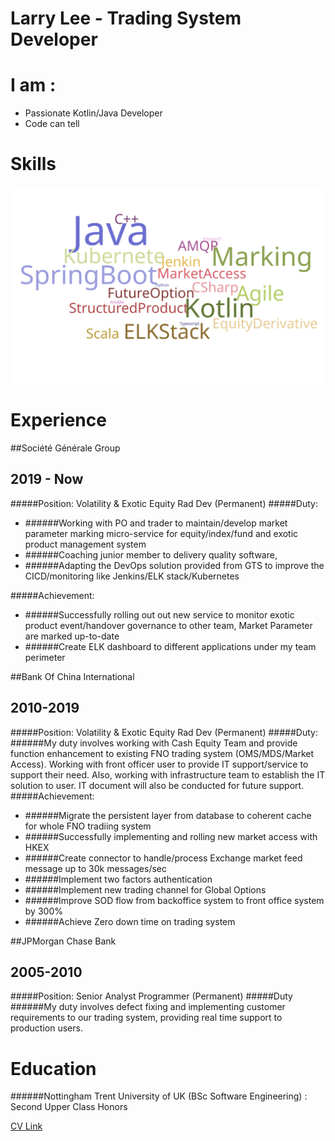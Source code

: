 # Larry Lee - Trading System Developer
# I am :
- Passionate Kotlin/Java Developer
- Code can tell

# Skills
![Alt text](./SkillSet.svg)

# Experience
##Société Générale Group
## 2019 - Now
#####Position: Volatility & Exotic Equity Rad Dev (Permanent)
#####Duty: 
- ######Working with PO and trader to maintain/develop market parameter marking micro-service for equity/index/fund and exotic product management system
- ######Coaching junior member to delivery quality software,
- ######Adapting the DevOps solution provided from GTS to improve the CICD/monitoring like Jenkins/ELK stack/Kubernetes

#####Achievement:
- ######Successfully rolling out out new service to monitor exotic product event/handover governance to other team, Market Parameter are marked up-to-date
- ######Create ELK dashboard to different applications under my team perimeter

##Bank Of China International
## 2010-2019
#####Position: Volatility & Exotic Equity Rad Dev (Permanent)
#####Duty: 
######My duty involves working with Cash Equity Team and provide function enhancement to existing FNO trading system (OMS/MDS/Market Access). Working with front officer user to provide IT support/service to support their need. Also, working with infrastructure team to establish the IT solution to user. IT document will also be conducted for future support.
#####Achievement:
- ######Migrate the persistent layer from database to coherent cache for whole FNO tradiing system 
- ######Successfully implementing and rolling new market access with HKEX
- ######Create connector to handle/process Exchange market feed message up to 30k messages/sec
- ######Implement two factors authentication
- ######Implement new trading channel for Global Options
- ######Improve SOD flow from backoffice system to front office system by 300%
- ######Achieve Zero down time on trading system

##JPMorgan Chase Bank
## 2005-2010
#####Position: Senior Analyst Programmer (Permanent)
#####Duty
######My duty involves defect fixing and implementing customer requirements to our trading system, providing real time support to production users.

# Education
######Nottingham Trent University of UK (BSc Software Engineering) : Second Upper Class Honors


[CV Link](./Resume.pdf)